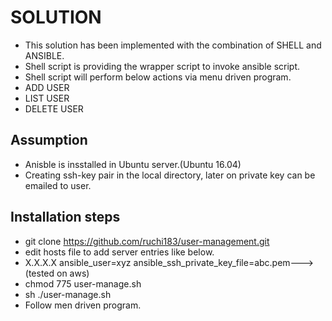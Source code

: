 # SOLUTION
- This solution has been implemented with the combination of SHELL and ANSIBLE.
- Shell script is providing the wrapper script to invoke ansible script.
- Shell script will perform below actions via menu driven program.
- ADD USER
- LIST USER
- DELETE USER
## Assumption
- Anisble is insstalled in Ubuntu server.(Ubuntu 16.04)
- Creating ssh-key pair in the local directory, later on private key can be emailed to user.
## Installation steps
- git clone https://github.com/ruchi183/user-management.git
- edit hosts file to add server entries like below.
- X.X.X.X ansible_user=xyz ansible_ssh_private_key_file=abc.pem--->(tested on aws)
- chmod 775 user-manage.sh
- sh ./user-manage.sh
- Follow men driven program.

